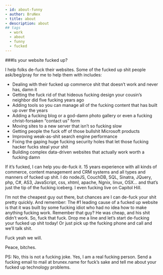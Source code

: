 ```yaml
---
- id: about-funny
- author: BruNex
- title: about
- description: about
## tags
  - work
  - about
  - funny
  - fucked
---
```


###Is your website fucked up?

I help folks de-fuck their websites. Some of the fucked up shit people ask/beg/pray for me to help them with includes:

* Dealing with their fucked up commerce shit that doesn’t work and never has, damn it
* Getting the fuck rid of that hideous fucking design your cousin’s neighbor did five fucking years ago
* Adding tools so you can manage all of the fucking content that has built up over the years
* Adding a fucking blog or a god-damn photo gallery or even a fucking christ-forsaken “contact us” form
* Moving sites to a new server that isn’t so fucking slow
* Getting people the fuck off of those bullshit Microsoft products
* Improving weak-as-shit search engine performance
* Fixing the gaping huge fucking security holes that let those fucking hacker fucks steal your shit
* Building complex data-driven websites that actually work worth a fucking damn

If it’s fucked, I can help you de-fuck it. 15 years experience with all kinds of commerce, content management and CRM systems and all types and manners of fucked up shit. I do nodeJS, CouchDB, SQL, Sinatra, JQuery, php, C#, AS3, JavaScript, css, xhtml, apache, Ngnix, linux, OSX… and that’s just the tip of the fucking iceberg. I even fucking live on Capitol Hill.

I’m not the cheapest guy out there, but chances are I can de-fuck your shit pretty quickly. And remember: The #1 leading cause of a fucked up website is that it was built by some fucking idiot who had no idea how to make anything fucking work. Remember that guy? He was cheap, and his shit didn’t work. So, fuck that fuck. Drop me a line and let’s start de-fucking your fucked up shit today! Or just pick up the fucking phone and call and we’ll talk shit.

Fuck yeah we will.

Peace, bitches.

PS: No, this is not a fucking joke. Yes, I am a real fucking person. Send a fucking email to mail at brunex.name for fuck’s sake and tell me about your fucked up technology problems.
